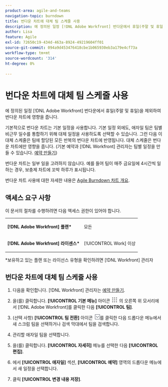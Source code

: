 ```yaml
---
product-area: agile-and-teams
navigation-topic: burndown
title: 번다운 차트에 대체 팀 스케줄 사용
description: 에 정의된 일정 [!DNL Adobe Workfront] 번다운에서 휴일(주말 및 휴일)을 제외하여 번다운 차트에 영향을 줍니다.
author: Lisa
feature: Agile
exl-id: 72650c19-434d-463a-8924-49219604ff01
source-git-commit: 094a9d453476418cbe1b065930eb3a179e4cf73a
workflow-type: tm+mt
source-wordcount: '314'
ht-degree: 0%

---
```


# 번다운 차트에 대체 팀 스케줄 사용

에 정의된 일정 [!DNL Adobe Workfront] 번다운에서 휴일(주말 및 휴일)을 제외하여 번다운 차트에 영향을 줍니다.

기본적으로 번다운 차트는 기본 일정을 사용합니다. 기본 일정 외에도, 애자일 팀은 팀별 비근무 일수를 통합하기 위해 대체 일정을 사용하도록 선택할 수 있습니다. 그런 다음 이 대체 스케줄은 팀에 할당된 모든 반복의 번다운 차트에 반영됩니다. 대체 스케줄은 번다운 차트에만 영향을 줍니다. (기본 예약과 [!DNL Workfront] 관리자는 팀별 일정을 만들 수 있습니다. [예약 만들기](../../../administration-and-setup/set-up-workfront/configure-timesheets-schedules/create-schedules.md))

번다운 차트는 일부 일을 고려하지 않습니다. 예를 들어 팀이 매주 금요일에 4시간씩 일하는 경우, 보충제 차트에 꼬박 하루가 표시됩니다.

번다운 차트 사용에 대한 자세한 내용은 [Agile Burndown 차트 개요](../../../agile/use-scrum-in-an-agile-team/burndown/burndown-chart-overview.md).

## 액세스 요구 사항

이 문서의 절차를 수행하려면 다음 액세스 권한이 있어야 합니다.

<table style="table-layout:auto"> 
 <col> 
 </col> 
 <col> 
 </col> 
 <tbody> 
  <tr> 
   <td role="rowheader"><strong>[!DNL Adobe Workfront] 플랜*</strong></td> 
   <td> <p>모든</p> </td> 
  </tr> 
  <tr> 
   <td role="rowheader"><strong>[!DNL Adobe Workfront] 라이센스*</strong></td> 
   <td> <p>[!UICONTROL Work] 이상</p> </td> 
  </tr> 
 </tbody> 
</table>

&#42;보유하고 있는 플랜 또는 라이선스 유형을 확인하려면 [!DNL Workfront] 관리자

## 번다운 차트에 대체 팀 스케줄 사용

1. 다음을 확인합니다. [!DNL Workfront] 관리자는 [예약 만들기](../../../administration-and-setup/set-up-workfront/configure-timesheets-schedules/create-schedules.md).
1. 을(를) 클릭합니다. **[!UICONTROL 기본 메뉴]** 아이콘 ![](assets/main-menu-icon.png) 의 오른쪽 위 모서리에서 [!DNL Adobe Workfront]를 클릭한 다음 **[!UICONTROL 팀]**.

1. (선택 사항) **[!UICONTROL 팀 전환]** 아이콘 ![팀 전환 아이콘](assets/switch-team-icon.png)를 클릭한 다음 드롭다운 메뉴에서 새 스크럼 팀을 선택하거나 검색 막대에서 팀을 검색합니다.

1. 관리할 애자일 팀을 선택합니다.
1. 을(를) 클릭합니다. **[!UICONTROL 자세히]** 메뉴를 선택한 다음 **[!UICONTROL 편집]**.

1. 에서 **[!UICONTROL 애자일]** 섹션, **[!UICONTROL 예약]** 영역의 드롭다운 메뉴에서 새 일정을 선택합니다.

1. 클릭 **[!UICONTROL 변경 내용 저장]**.
